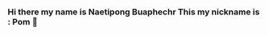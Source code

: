 ### Hi there my name is Naetipong Buaphechr This my nickname is : Pom 👋

<!--
**Pomdigiserve/Pomdigiserve** is a ✨ _special_ ✨ repository because its `README.md` (this file) appears on your GitHub profile.

Here are some ideas to get you started:

- I'm currently learning
- l love coding more so switched!
- 🔭 I’m currently working on ...
- 🌱 I’m currently learning ...
- 👯 I’m looking to collaborate on ...
- 🤔 I’m looking for help with ...
- 💬 Ask me about ...
- 📫 How to reach me: ...
- 😄 Pronouns: ...
- ⚡ Fun fact: ...

Current working in Digiserve Thailand

-->
